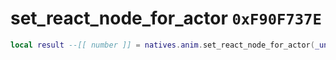 # set_react_node_for_actor `0xF90F737E`

```lua
local result --[[ number ]] = natives.anim.set_react_node_for_actor(_unk0 --[[ number ]], _unk1 --[[ number ]])
```